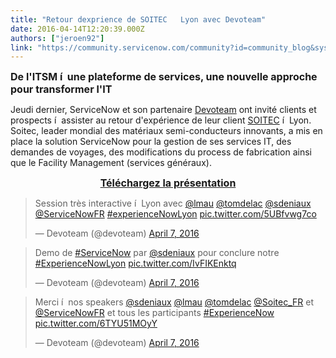 ```yaml
---
title: "Retour dexprience de SOITEC   Lyon avec Devoteam"
date: 2016-04-14T12:20:39.000Z
authors: ["jeroen92"]
link: "https://community.servicenow.com/community?id=community_blog&sys_id=231ea26ddbd0dbc01dcaf3231f96190f"
---
```

<p class="p1"><span style="font-size: 12pt;"><strong><span class="s1">De l'ITSM í  une plateforme de services, une nouvelle approche pour transformer l'IT</span></strong></span></p><p></p><p class="p1"><span class="s1">Jeudi dernier, ServiceNow et son partenaire <a title="w.devoteam.fr/" href="http://www.devoteam.fr/">Devoteam</a> ont invité clients et prospects í  assister au retour d'expérience de leur client <a title="w.soitec.com/fr/" href="http://www.soitec.com/fr/">SOITEC</a> í  Lyon. Soitec, leader mondial des matériaux semi-conducteurs innovants, a mis en place la solution ServiceNow pour la gestion de ses services IT, des demandes de voyages, des modifications du process de fabrication ainsi que le Facility Management (services généraux).</span></p><p class="p1"></p><p class="p1" style="text-align: center;"><span style="font-size: 12pt;"><strong><span class="s1"><a title="ages.connect.servicenow.com/Web/ServiceNowDotCom/{7db49a60-c28e-47d4-8916-e072ccf57a57}_ExperienceNow_SOITEC_7_avril_2016.compressed.pdf)" href="http://images.connect.servicenow.com/Web/ServiceNowDotCom/{7db49a60-c28e-47d4-8916-e072ccf57a57}_ExperienceNow_SOITEC_7_avril_2016.compressed.pdf)">Téléchargez la présentation</a></span></strong></span></p><p class="p1" style="text-align: center;"></p><blockquote class="twitter-tweet" data-lang="en"><p dir="ltr" lang="fr">Session très interactive í  Lyon avec <a title="witter.com/lmau" href="https://twitter.com/lmau">@lmau</a> <a title="witter.com/tomdelac" href="https://twitter.com/tomdelac">@tomdelac</a> <a title="witter.com/sdeniaux" href="https://twitter.com/sdeniaux">@sdeniaux</a> <a title="witter.com/ServiceNowFR" href="https://twitter.com/ServiceNowFR">@ServiceNowFR</a> <a title="witter.com/hashtag/experienceNowLyon?src=hash" href="https://twitter.com/hashtag/experienceNowLyon?src=hash">#experienceNowLyon</a> <a title=".co/5UBfvwg7co" href="https://t.co/5UBfvwg7co">pic.twitter.com/5UBfvwg7co</a></p>— Devoteam (@devoteam) <a title="witter.com/devoteam/status/717990065511727104" href="https://twitter.com/devoteam/status/717990065511727104">April 7, 2016</a></blockquote><blockquote class="twitter-tweet" data-lang="en"><p dir="ltr" lang="fr">Demo de <a title="witter.com/hashtag/ServiceNow?src=hash" href="https://twitter.com/hashtag/ServiceNow?src=hash">#ServiceNow</a> par <a title="witter.com/sdeniaux" href="https://twitter.com/sdeniaux">@sdeniaux</a> pour conclure notre <a title="witter.com/hashtag/ExperienceNowLyon?src=hash" href="https://twitter.com/hashtag/ExperienceNowLyon?src=hash">#ExperienceNowLyon</a> <a title=".co/IvFIKEnktq" href="https://t.co/IvFIKEnktq">pic.twitter.com/IvFIKEnktq</a></p>— Devoteam (@devoteam) <a title="witter.com/devoteam/status/718023298420899840" href="https://twitter.com/devoteam/status/718023298420899840">April 7, 2016</a></blockquote><blockquote class="twitter-tweet" data-lang="en"><p dir="ltr" lang="fr">Merci í  nos speakers <a title="witter.com/sdeniaux" href="https://twitter.com/sdeniaux">@sdeniaux</a> <a title="witter.com/lmau" href="https://twitter.com/lmau">@lmau</a> <a title="witter.com/tomdelac" href="https://twitter.com/tomdelac">@tomdelac</a> <a title="witter.com/Soitec_FR" href="https://twitter.com/Soitec_FR">@Soitec_FR</a> et <a title="witter.com/ServiceNowFR" href="https://twitter.com/ServiceNowFR">@ServiceNowFR</a> et tous les participants <a title="witter.com/hashtag/ExperienceNow?src=hash" href="https://twitter.com/hashtag/ExperienceNow?src=hash">#ExperienceNow</a> <a title=".co/6TYU51MOyY" href="https://t.co/6TYU51MOyY">pic.twitter.com/6TYU51MOyY</a></p>— Devoteam (@devoteam) <a title="witter.com/devoteam/status/718029956585009152" href="https://twitter.com/devoteam/status/718029956585009152">April 7, 2016</a></blockquote>